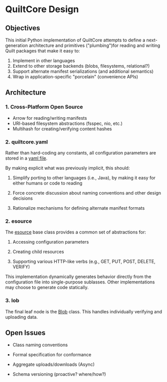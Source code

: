 # QuiltCore Design

## Objectives

This initial Python implementation of QuiltCore
attempts to define a next-generation architecture and primitives
("plumbing")for reading and writing Quilt packages that make it easy to:

1. Implement in other languages
2. Extend to other storage backends (blobs, filesystems, relational?)
3. Support alternate manifest serializations (and additional semantics)
4. Wrap in application-specific "porcelain" (convenience APIs)

## Architecture

### 1. Cross-Platform Open Source

- Arrow for reading/writing manifests
- URI-based filesystem abstractions  (fsspec, nio, etc.)
- Multihash for creating/verifying content hashes

### 2. quiltcore.yaml

Rather than hard-coding any constants, all configuration
parameters are stored in a [yaml file](./quiltcore/quiltcore.yaml).

By making explicit what was previously implicit, this should:

1. Simplify porting to other languages (i.e., Java),
   by making it easy for either humans or code to reading

2. Force concrete discussion about naming conventions
   and other design decisions

3. Rationalize mechanisms for defining alternate manifest formats

### 2. esource

The [esource](./quiltcore/resource.py) base class
provides a common set of abstractions for:

1. Accessing configuration parameters

2. Creating child resources

3. Supporting various HTTP-like verbs (e.g., GET, PUT, POST, DELETE, VERIFY)

This implementation dynamically generates behavior directly
from the configuration file into single-purpose sublasses.
Other implementations may choose to generate code statically.

### 3. lob

The final leaf node is the [Blob](./quiltcore/blob.py) class.
This handles individually verifying and uploading data.

## Open Issues

- Class naming conventions

- Formal specification for conformance

- Aggregate uploads/downloads (Async)

- Schema versioning (proactive? where/how?)

